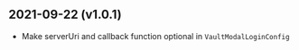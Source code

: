 

2021-09-22 (v1.0.1)
-------------------

- Make serverUri and callback function optional in `VaultModalLoginConfig`